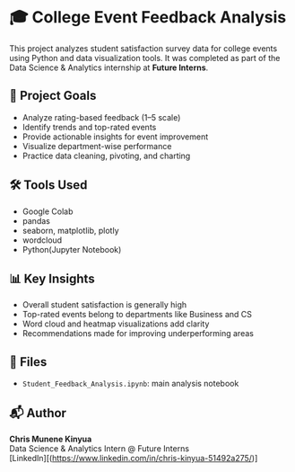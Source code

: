 # 🎓 College Event Feedback Analysis

This project analyzes student satisfaction survey data for college events using Python and data visualization tools. It was completed as part of the Data Science & Analytics internship at **Future Interns**.

## 📌 Project Goals
- Analyze rating-based feedback (1–5 scale)
- Identify trends and top-rated events
- Provide actionable insights for event improvement
- Visualize department-wise performance
- Practice data cleaning, pivoting, and charting

## 🛠 Tools Used
- Google Colab
- pandas
- seaborn, matplotlib, plotly
- wordcloud
- Python(Jupyter Notebook)

## 📊 Key Insights
- Overall student satisfaction is generally high
- Top-rated events belong to departments like Business and CS
- Word cloud and heatmap visualizations add clarity
- Recommendations made for improving underperforming areas

## 📁 Files
- `Student_Feedback_Analysis.ipynb`: main analysis notebook

## 📬 Author
**Chris Munene Kinyua**  
Data Science & Analytics Intern @ Future Interns  
[LinkedIn][(https://www.linkedin.com/in/chris-kinyua-51492a275/)] 
